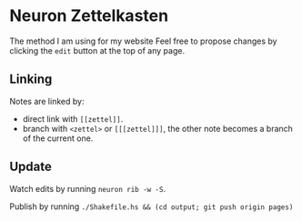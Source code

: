 # Neuron Zettelkasten

The method I am using for my website <index>
Feel free to propose changes by clicking the `edit` button at the top of any page.

## Linking

Notes are linked by:

- direct link with `[[zettel]]`.
- branch with `<zettel>` or `[[[zettel]]]`, the other note becomes a branch of the current one.

## Update

Watch edits by running `neuron rib -w -S`.

Publish by running `./Shakefile.hs && (cd output; git push origin pages)`
